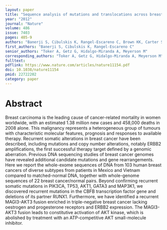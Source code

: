 ```yaml
---
layout: paper
title: "Sequence analysis of mutations and translocations across breast cancer subtypes"
year: "2012"
journal: "Nature"
volume: 486
issue: 7403
pages: 405-9
authors: "Banerji S, Cibulskis K, Rangel-Escareno C, Brown KK, Carter SL, Frederick AM, Lawrence MS, Sivachenko AY, Sougnez C, Zou L, Cortes ML, Fernandez-Lopez JC, Peng S, Ardlie KG, Auclair D, Bautista-Piña V, Duke F, Francis J, Jung J, Maffuz-Aziz A, Onofrio RC, Parkin M, Pho NH, Quintanar-Jurado V, Ramos AH, Rebollar-Vega R, Rodriguez-Cuevas S, Romero-Cordoba SL, Schumacher SE, Stransky N, Thompson KM, Uribe-Figueroa L, Baselga J, Beroukhim R, Polyak K, Sgroi DC, Richardson AL, Jimenez-Sanchez G, Lander ES, Gabriel SB, Garraway LA, Golub TR, Melendez-Zajgla J, Toker A, Getz G, Hidalgo-Miranda A, Meyerson M"
first_authors: "Banerji S, Cibulskis K, Rangel-Escareno C"
senior_authors: "Toker A, Getz G, Hidalgo-Miranda A, Meyerson M"
corresponding_authors: "Toker A, Getz G, Hidalgo-Miranda A, Meyerson M"
fulltext:
pdflink: https://www.nature.com/articles/nature11154.pdf
doi: 10.1038/nature11154
pmid: 22722202
category: paper
---
```


# Abstract

Breast carcinoma is the leading cause of cancer-related mortality in women worldwide, with an estimated 1.38 million new cases and 458,000 deaths in 2008 alone. This malignancy represents a heterogeneous group of tumours with characteristic molecular features, prognosis and responses to available therapy. Recurrent somatic alterations in breast cancer have been described, including mutations and copy number alterations, notably ERBB2 amplifications, the first successful therapy target defined by a genomic aberration. Previous DNA sequencing studies of breast cancer genomes have revealed additional candidate mutations and gene rearrangements. Here we report the whole-exome sequences of DNA from 103 human breast cancers of diverse subtypes from patients in Mexico and Vietnam compared to matched-normal DNA, together with whole-genome sequences of 22 breast cancer/normal pairs. Beyond confirming recurrent somatic mutations in PIK3CA, TP53, AKT1, GATA3 and MAP3K1, we discovered recurrent mutations in the CBFB transcription factor gene and deletions of its partner RUNX1. Furthermore, we have identified a recurrent MAGI3-AKT3 fusion enriched in triple-negative breast cancer lacking oestrogen and progesterone receptors and ERBB2 expression. The MAGI3-AKT3 fusion leads to constitutive activation of AKT kinase, which is abolished by treatment with an ATP-competitive AKT small-molecule inhibitor.



